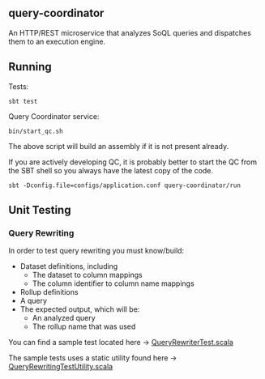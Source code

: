 ## query-coordinator

An HTTP/REST microservice that analyzes SoQL queries and dispatches them to an execution engine.

## Running

Tests:

    sbt test

Query Coordinator service:

    bin/start_qc.sh

The above script will build an assembly if it is not present already.

If you are actively developing QC, it is probably better to start the QC from the SBT shell so you always have the latest copy of the code.

    sbt -Dconfig.file=configs/application.conf query-coordinator/run

## Unit Testing
### Query Rewriting
In order to test query rewriting you must know/build:
  * Dataset definitions, including
    * The dataset to column mappings
    * The column identifier to column name mappings
  * Rollup definitions
  * A query
  * The expected output, which will be:
    * An analyzed query
    * The rollup name that was used

You can find a sample test located here -> [QueryRewriterTest.scala](query-coordinator/src/test/scala/com/socrata/querycoordinator/QueryRewriterTest.scala)

The sample tests uses a static utility found here -> [QueryRewritingTestUtility.scala ](./query-coordinator/src/test/scala/com/socrata/querycoordinator/QueryRewritingTestUtility.scala)
